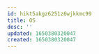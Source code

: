 ```yaml
---
id: hikt5akgz6251z6wjkkmc99
title: OS
desc: ''
updated: 1650380320047
created: 1650380320047
---
```



